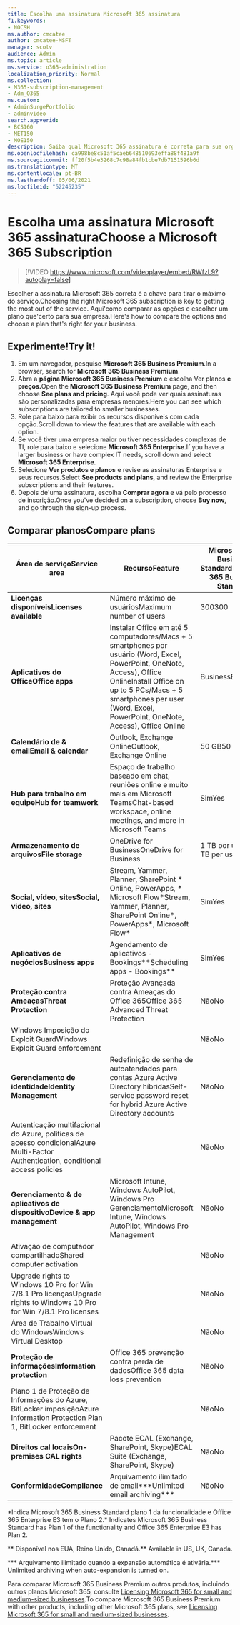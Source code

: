 ```yaml
---
title: Escolha uma assinatura Microsoft 365 assinatura
f1.keywords:
- NOCSH
ms.author: cmcatee
author: cmcatee-MSFT
manager: scotv
audience: Admin
ms.topic: article
ms.service: o365-administration
localization_priority: Normal
ms.collection:
- M365-subscription-management
- Adm_O365
ms.custom:
- AdminSurgePortfolio
- adminvideo
search.appverid:
- BCS160
- MET150
- MOE150
description: Saiba qual Microsoft 365 assinatura é correta para sua organização.
ms.openlocfilehash: ca998be8c51af5caeb648510693effa88f481a9f
ms.sourcegitcommit: ff20f5b4e3268c7c98a84fb1cbe7db7151596b6d
ms.translationtype: MT
ms.contentlocale: pt-BR
ms.lasthandoff: 05/06/2021
ms.locfileid: "52245235"
---
```

# <a name="choose-a-microsoft-365-subscription"></a><span data-ttu-id="40045-103">Escolha uma assinatura Microsoft 365 assinatura</span><span class="sxs-lookup"><span data-stu-id="40045-103">Choose a Microsoft 365 Subscription</span></span>

> [!VIDEO https://www.microsoft.com/videoplayer/embed/RWfzL9?autoplay=false]

<span data-ttu-id="40045-104">Escolher a assinatura Microsoft 365 correta é a chave para tirar o máximo do serviço.</span><span class="sxs-lookup"><span data-stu-id="40045-104">Choosing the right Microsoft 365 subscription is key to getting the most out of the service.</span></span> <span data-ttu-id="40045-105">Aqui&#39;como comparar as opções e escolher um plano que&#39;certo para sua empresa.</span><span class="sxs-lookup"><span data-stu-id="40045-105">Here&#39;s how to compare the options and choose a plan that&#39;s right for your business.</span></span>

## <a name="try-it"></a><span data-ttu-id="40045-106">Experimente!</span><span class="sxs-lookup"><span data-stu-id="40045-106">Try it!</span></span>

1. <span data-ttu-id="40045-107">Em um navegador, pesquise **Microsoft 365 Business Premium**.</span><span class="sxs-lookup"><span data-stu-id="40045-107">In a browser, search for  **Microsoft 365 Business Premium**.</span></span>
2. <span data-ttu-id="40045-108">Abra a **página Microsoft 365 Business Premium** e escolha Ver planos **e preços.**</span><span class="sxs-lookup"><span data-stu-id="40045-108">Open the  **Microsoft 365 Business Premium**  page, and then choose  **See plans and pricing**.</span></span> <span data-ttu-id="40045-109">Aqui você pode ver quais assinaturas são personalizadas para empresas menores.</span><span class="sxs-lookup"><span data-stu-id="40045-109">Here you can see which subscriptions are tailored to smaller businesses.</span></span>
3. <span data-ttu-id="40045-110">Role para baixo para exibir os recursos disponíveis com cada opção.</span><span class="sxs-lookup"><span data-stu-id="40045-110">Scroll down to view the features that are available with each option.</span></span>
4. <span data-ttu-id="40045-111">Se você tiver uma empresa maior ou tiver necessidades complexas de TI, role para baixo e selecione **Microsoft 365 Enterprise**.</span><span class="sxs-lookup"><span data-stu-id="40045-111">If you have a larger business or have complex IT needs, scroll down and select  **Microsoft 365 Enterprise**.</span></span>
5. <span data-ttu-id="40045-112">Selecione **Ver produtos e planos** e revise as assinaturas Enterprise e seus recursos.</span><span class="sxs-lookup"><span data-stu-id="40045-112">Select  **See products and plans**, and review the Enterprise subscriptions and their features.</span></span>
6. <span data-ttu-id="40045-113">Depois de&#39;uma assinatura, escolha  **Comprar agora** e vá pelo processo de inscrição.</span><span class="sxs-lookup"><span data-stu-id="40045-113">Once you&#39;ve decided on a subscription, choose  **Buy now**, and go through the sign-up process.</span></span>

## <a name="compare-plans"></a><span data-ttu-id="40045-114">Comparar planos</span><span class="sxs-lookup"><span data-stu-id="40045-114">Compare plans</span></span>

| <span data-ttu-id="40045-115">Área de serviço</span><span class="sxs-lookup"><span data-stu-id="40045-115">Service area</span></span> | <span data-ttu-id="40045-116">Recurso</span><span class="sxs-lookup"><span data-stu-id="40045-116">Feature</span></span> | <span data-ttu-id="40045-117">Microsoft 365 Business Standard</span><span class="sxs-lookup"><span data-stu-id="40045-117">Microsoft 365 Business Standard</span></span> | <span data-ttu-id="40045-118">Microsoft 365 Business Premium</span><span class="sxs-lookup"><span data-stu-id="40045-118">Microsoft 365 Business Premium</span></span> | <span data-ttu-id="40045-119">Office 365 Enterprise E3</span><span class="sxs-lookup"><span data-stu-id="40045-119">Office 365 Enterprise E3</span></span> |
| --- | --- | --- | --- | --- |
| <span data-ttu-id="40045-120">**Licenças disponíveis**</span><span class="sxs-lookup"><span data-stu-id="40045-120">**Licenses available**</span></span> | <span data-ttu-id="40045-121">Número máximo de usuários</span><span class="sxs-lookup"><span data-stu-id="40045-121">Maximum number of users</span></span> | <span data-ttu-id="40045-122">300</span><span class="sxs-lookup"><span data-stu-id="40045-122">300</span></span> | <span data-ttu-id="40045-123">300</span><span class="sxs-lookup"><span data-stu-id="40045-123">300</span></span> | <span data-ttu-id="40045-124">Ilimitado</span><span class="sxs-lookup"><span data-stu-id="40045-124">Unlimited</span></span> |
| <span data-ttu-id="40045-125">**Aplicativos do Office**</span><span class="sxs-lookup"><span data-stu-id="40045-125">**Office apps**</span></span> | <span data-ttu-id="40045-126">Instalar Office em até 5 computadores/Macs + 5 smartphones por usuário (Word, Excel, PowerPoint, OneNote, Access), Office Online</span><span class="sxs-lookup"><span data-stu-id="40045-126">Install Office on up to 5 PCs/Macs + 5 smartphones per user (Word, Excel, PowerPoint, OneNote, Access), Office Online</span></span> | <span data-ttu-id="40045-127">Business</span><span class="sxs-lookup"><span data-stu-id="40045-127">Business</span></span> | <span data-ttu-id="40045-128">Business</span><span class="sxs-lookup"><span data-stu-id="40045-128">Business</span></span> | <span data-ttu-id="40045-129">ProPlus</span><span class="sxs-lookup"><span data-stu-id="40045-129">ProPlus</span></span> |
| <span data-ttu-id="40045-130">**Calendário de &amp; email**</span><span class="sxs-lookup"><span data-stu-id="40045-130">**Email &amp; calendar**</span></span> | <span data-ttu-id="40045-131">Outlook, Exchange Online</span><span class="sxs-lookup"><span data-stu-id="40045-131">Outlook, Exchange Online</span></span> | <span data-ttu-id="40045-132">50 GB</span><span class="sxs-lookup"><span data-stu-id="40045-132">50 GB</span></span> | <span data-ttu-id="40045-133">50 GB</span><span class="sxs-lookup"><span data-stu-id="40045-133">50 GB</span></span> | <span data-ttu-id="40045-134">100 GB</span><span class="sxs-lookup"><span data-stu-id="40045-134">100 GB</span></span> |
| <span data-ttu-id="40045-135">**Hub para trabalho em equipe**</span><span class="sxs-lookup"><span data-stu-id="40045-135">**Hub for teamwork**</span></span> | <span data-ttu-id="40045-136">Espaço de trabalho baseado em chat, reuniões online e muito mais em Microsoft Teams</span><span class="sxs-lookup"><span data-stu-id="40045-136">Chat-based workspace, online meetings, and more in Microsoft Teams</span></span> | <span data-ttu-id="40045-137">Sim</span><span class="sxs-lookup"><span data-stu-id="40045-137">Yes</span></span> | <span data-ttu-id="40045-138">Sim</span><span class="sxs-lookup"><span data-stu-id="40045-138">Yes</span></span> | <span data-ttu-id="40045-139">Sim</span><span class="sxs-lookup"><span data-stu-id="40045-139">Yes</span></span> |
| <span data-ttu-id="40045-140">**Armazenamento de arquivos**</span><span class="sxs-lookup"><span data-stu-id="40045-140">**File storage**</span></span> | <span data-ttu-id="40045-141">OneDrive for Business</span><span class="sxs-lookup"><span data-stu-id="40045-141">OneDrive for Business</span></span> | <span data-ttu-id="40045-142">1 TB por usuário</span><span class="sxs-lookup"><span data-stu-id="40045-142">1 TB per user</span></span> | <span data-ttu-id="40045-143">1 TB por usuário</span><span class="sxs-lookup"><span data-stu-id="40045-143">1 TB per user</span></span> | <span data-ttu-id="40045-144">Ilimitado</span><span class="sxs-lookup"><span data-stu-id="40045-144">Unlimited</span></span> |
| <span data-ttu-id="40045-145">**Social, vídeo, sites**</span><span class="sxs-lookup"><span data-stu-id="40045-145">**Social, video, sites**</span></span> | <span data-ttu-id="40045-146">Stream, Yammer, Planner, SharePoint \* Online, PowerApps, \* Microsoft Flow\*</span><span class="sxs-lookup"><span data-stu-id="40045-146">Stream, Yammer, Planner, SharePoint Online\*, PowerApps\*, Microsoft Flow\*</span></span> | <span data-ttu-id="40045-147">Sim</span><span class="sxs-lookup"><span data-stu-id="40045-147">Yes</span></span> | <span data-ttu-id="40045-148">Sim</span><span class="sxs-lookup"><span data-stu-id="40045-148">Yes</span></span> | <span data-ttu-id="40045-149">Sim</span><span class="sxs-lookup"><span data-stu-id="40045-149">Yes</span></span> |
| <span data-ttu-id="40045-150">**Aplicativos de negócios**</span><span class="sxs-lookup"><span data-stu-id="40045-150">**Business apps**</span></span> | <span data-ttu-id="40045-151">Agendamento de aplicativos - Bookings\*\*</span><span class="sxs-lookup"><span data-stu-id="40045-151">Scheduling apps - Bookings\*\*</span></span> | <span data-ttu-id="40045-152">Sim</span><span class="sxs-lookup"><span data-stu-id="40045-152">Yes</span></span> | <span data-ttu-id="40045-153">Sim</span><span class="sxs-lookup"><span data-stu-id="40045-153">Yes</span></span> | <span data-ttu-id="40045-154">Sim</span><span class="sxs-lookup"><span data-stu-id="40045-154">Yes</span></span> |
| <span data-ttu-id="40045-155">**Proteção contra Ameaças**</span><span class="sxs-lookup"><span data-stu-id="40045-155">**Threat Protection**</span></span> | <span data-ttu-id="40045-156">Proteção Avançada contra Ameaças do Office 365</span><span class="sxs-lookup"><span data-stu-id="40045-156">Office 365 Advanced Threat Protection</span></span> | <span data-ttu-id="40045-157">Não</span><span class="sxs-lookup"><span data-stu-id="40045-157">No</span></span> | <span data-ttu-id="40045-158">Sim</span><span class="sxs-lookup"><span data-stu-id="40045-158">Yes</span></span> | <span data-ttu-id="40045-159">Não</span><span class="sxs-lookup"><span data-stu-id="40045-159">No</span></span> |
 | <span data-ttu-id="40045-160">Windows Imposição do Exploit Guard</span><span class="sxs-lookup"><span data-stu-id="40045-160">Windows Exploit Guard enforcement</span></span>| | <span data-ttu-id="40045-161">Não</span><span class="sxs-lookup"><span data-stu-id="40045-161">No</span></span> | <span data-ttu-id="40045-162">Sim</span><span class="sxs-lookup"><span data-stu-id="40045-162">Yes</span></span> | <span data-ttu-id="40045-163">Não</span><span class="sxs-lookup"><span data-stu-id="40045-163">No</span></span> |
| <span data-ttu-id="40045-164">**Gerenciamento de identidade**</span><span class="sxs-lookup"><span data-stu-id="40045-164">**Identity Management**</span></span> | <span data-ttu-id="40045-165">Redefinição de senha de autoatendados para contas Azure Active Directory híbridas</span><span class="sxs-lookup"><span data-stu-id="40045-165">Self-service password reset for hybrid Azure Active Directory accounts</span></span> | <span data-ttu-id="40045-166">Não</span><span class="sxs-lookup"><span data-stu-id="40045-166">No</span></span> | <span data-ttu-id="40045-167">Sim</span><span class="sxs-lookup"><span data-stu-id="40045-167">Yes</span></span> | <span data-ttu-id="40045-168">Não</span><span class="sxs-lookup"><span data-stu-id="40045-168">No</span></span> |
 | <span data-ttu-id="40045-169">Autenticação multifacional do Azure, políticas de acesso condicional</span><span class="sxs-lookup"><span data-stu-id="40045-169">Azure Multi-Factor Authentication, conditional access policies</span></span> | | <span data-ttu-id="40045-170">Não</span><span class="sxs-lookup"><span data-stu-id="40045-170">No</span></span> | <span data-ttu-id="40045-171">Sim</span><span class="sxs-lookup"><span data-stu-id="40045-171">Yes</span></span> | <span data-ttu-id="40045-172">Não</span><span class="sxs-lookup"><span data-stu-id="40045-172">No</span></span> |
| <span data-ttu-id="40045-173">**Gerenciamento &amp; de aplicativos de dispositivo**</span><span class="sxs-lookup"><span data-stu-id="40045-173">**Device &amp; app management**</span></span> | <span data-ttu-id="40045-174">Microsoft Intune, Windows AutoPilot, Windows Pro Gerenciamento</span><span class="sxs-lookup"><span data-stu-id="40045-174">Microsoft Intune, Windows AutoPilot, Windows Pro Management</span></span> | <span data-ttu-id="40045-175">Não</span><span class="sxs-lookup"><span data-stu-id="40045-175">No</span></span> | <span data-ttu-id="40045-176">Sim</span><span class="sxs-lookup"><span data-stu-id="40045-176">Yes</span></span> | <span data-ttu-id="40045-177">Não</span><span class="sxs-lookup"><span data-stu-id="40045-177">No</span></span> |
 | <span data-ttu-id="40045-178">Ativação de computador compartilhado</span><span class="sxs-lookup"><span data-stu-id="40045-178">Shared computer activation</span></span> | | <span data-ttu-id="40045-179">Não</span><span class="sxs-lookup"><span data-stu-id="40045-179">No</span></span> | <span data-ttu-id="40045-180">Sim</span><span class="sxs-lookup"><span data-stu-id="40045-180">Yes</span></span> | <span data-ttu-id="40045-181">Sim</span><span class="sxs-lookup"><span data-stu-id="40045-181">Yes</span></span> |
 | <span data-ttu-id="40045-182">Upgrade rights to Windows 10 Pro for Win 7/8.1 Pro licenças</span><span class="sxs-lookup"><span data-stu-id="40045-182">Upgrade rights to Windows 10 Pro for Win 7/8.1 Pro licenses</span></span> | | <span data-ttu-id="40045-183">Não</span><span class="sxs-lookup"><span data-stu-id="40045-183">No</span></span> | <span data-ttu-id="40045-184">Sim</span><span class="sxs-lookup"><span data-stu-id="40045-184">Yes</span></span> | <span data-ttu-id="40045-185">Não</span><span class="sxs-lookup"><span data-stu-id="40045-185">No</span></span> |
 | <span data-ttu-id="40045-186">Área de Trabalho Virtual do Windows</span><span class="sxs-lookup"><span data-stu-id="40045-186">Windows Virtual Desktop</span></span> | | <span data-ttu-id="40045-187">Não</span><span class="sxs-lookup"><span data-stu-id="40045-187">No</span></span> | <span data-ttu-id="40045-188">Sim</span><span class="sxs-lookup"><span data-stu-id="40045-188">Yes</span></span> | <span data-ttu-id="40045-189">Não</span><span class="sxs-lookup"><span data-stu-id="40045-189">No</span></span> |
| <span data-ttu-id="40045-190">**Proteção de informações**</span><span class="sxs-lookup"><span data-stu-id="40045-190">**Information protection**</span></span> | <span data-ttu-id="40045-191">Office 365 prevenção contra perda de dados</span><span class="sxs-lookup"><span data-stu-id="40045-191">Office 365 data loss prevention</span></span> | <span data-ttu-id="40045-192">Não</span><span class="sxs-lookup"><span data-stu-id="40045-192">No</span></span> | <span data-ttu-id="40045-193">Sim</span><span class="sxs-lookup"><span data-stu-id="40045-193">Yes</span></span> | <span data-ttu-id="40045-194">Sim</span><span class="sxs-lookup"><span data-stu-id="40045-194">Yes</span></span> |
 | <span data-ttu-id="40045-195">Plano 1 de Proteção de Informações do Azure, BitLocker imposição</span><span class="sxs-lookup"><span data-stu-id="40045-195">Azure Information Protection Plan 1, BitLocker enforcement</span></span> | | <span data-ttu-id="40045-196">Não</span><span class="sxs-lookup"><span data-stu-id="40045-196">No</span></span> | <span data-ttu-id="40045-197">Sim</span><span class="sxs-lookup"><span data-stu-id="40045-197">Yes</span></span> | <span data-ttu-id="40045-198">Não</span><span class="sxs-lookup"><span data-stu-id="40045-198">No</span></span> |
| <span data-ttu-id="40045-199">**Direitos cal locais**</span><span class="sxs-lookup"><span data-stu-id="40045-199">**On-premises CAL rights**</span></span> | <span data-ttu-id="40045-200">Pacote ECAL (Exchange, SharePoint, Skype)</span><span class="sxs-lookup"><span data-stu-id="40045-200">ECAL Suite (Exchange, SharePoint, Skype)</span></span> | <span data-ttu-id="40045-201">Não</span><span class="sxs-lookup"><span data-stu-id="40045-201">No</span></span> | <span data-ttu-id="40045-202">Não</span><span class="sxs-lookup"><span data-stu-id="40045-202">No</span></span> | <span data-ttu-id="40045-203">Sim</span><span class="sxs-lookup"><span data-stu-id="40045-203">Yes</span></span> |
| <span data-ttu-id="40045-204">**Conformidade**</span><span class="sxs-lookup"><span data-stu-id="40045-204">**Compliance**</span></span> | <span data-ttu-id="40045-205">Arquivamento ilimitado de email\*\*\*</span><span class="sxs-lookup"><span data-stu-id="40045-205">Unlimited email archiving\*\*\*</span></span> | <span data-ttu-id="40045-206">Não</span><span class="sxs-lookup"><span data-stu-id="40045-206">No</span></span> | <span data-ttu-id="40045-207">Sim</span><span class="sxs-lookup"><span data-stu-id="40045-207">Yes</span></span> | <span data-ttu-id="40045-208">Sim</span><span class="sxs-lookup"><span data-stu-id="40045-208">Yes</span></span> |

<span data-ttu-id="40045-209">\*Indica Microsoft 365 Business Standard plano 1 da funcionalidade e Office 365 Enterprise E3 tem o Plano 2.</span><span class="sxs-lookup"><span data-stu-id="40045-209">\* Indicates Microsoft 365 Business Standard has Plan 1 of the functionality and Office 365 Enterprise E3 has Plan 2.</span></span>

<span data-ttu-id="40045-210">\*\* Disponível nos EUA, Reino Unido, Canadá.</span><span class="sxs-lookup"><span data-stu-id="40045-210">\*\* Available in US, UK, Canada.</span></span>

<span data-ttu-id="40045-211">\*\*\* Arquivamento ilimitado quando a expansão automática é ativária.</span><span class="sxs-lookup"><span data-stu-id="40045-211">\*\*\* Unlimited archiving when auto-expansion is turned on.</span></span>

<span data-ttu-id="40045-212">Para comparar Microsoft 365 Business Premium outros produtos, incluindo outros planos Microsoft 365, consulte [Licensing Microsoft 365 for small and medium-sized businesses](/office365/servicedescriptions/microsoft-365-service-descriptions/licensing-microsoft-365-in-smb).</span><span class="sxs-lookup"><span data-stu-id="40045-212">To compare Microsoft 365 Business Premium with other products, including other Microsoft 365 plans, see [Licensing Microsoft 365 for small and medium-sized businesses](/office365/servicedescriptions/microsoft-365-service-descriptions/licensing-microsoft-365-in-smb).</span></span>
